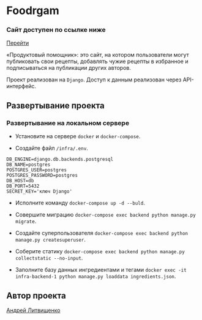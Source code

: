 # Foodrgam
### Сайт доступен по ссылке ниже
[Перейти](https://andy-foodgram.ddns.net)

 «Продуктовый помощник»: это сайт, на котором пользователи могут публиковать свои рецепты, добавлять чужие рецепты в избранное и подписываться на публикации других авторов.

Проект реализован на `Django`.
Доступ к данным реализован через API-интерфейс.

## Развертывание проекта

### Развертывание на локальном сервере

- Установите на сервере `docker` и `docker-compose`.

- Создайте файл `/infra/.env`.
```
DB_ENGINE=django.db.backends.postgresql
DB_NAME=postgres
POSTGRES_USER=postgres
POSTGRES_PASSWORD=postgres
DB_HOST=db
DB_PORT=5432
SECRET_KEY='ключ Django'
```
- Исполните команду `docker-compose up -d --buld`.

- Совершите миграцию `docker-compose exec backend python manage.py migrate`.

- Создайте суперпользователя `docker-compose exec backend python manage.py createsuperuser`.

- Соберите статику `docker-compose exec backend python manage.py collectstatic --no-input`.

- Заполните базу данных ингредиентами и тегами `docker exec -it infra-backend-1 python manage.py loaddata ingredients.json`.

## Автор проекта

[Андрей Литвищенко](https://github.com/andy-rust)
